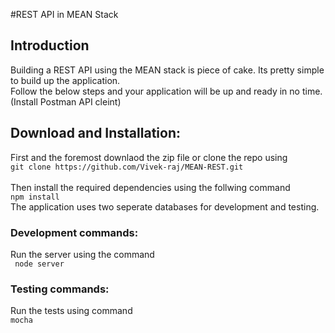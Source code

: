 #REST API in MEAN Stack
<h2>Introduction</h2>
<p>Building a REST API using the MEAN stack is piece of cake. Its pretty simple to build up the application.
<br/>Follow the below steps and your application will be up and ready in no time.
</br>(Install Postman API cleint)</p>
<h2>Download and Installation:</h2>
 First and the foremost downlaod the zip file or clone the repo using </br> <code>git clone https://github.com/Vivek-raj/MEAN-REST.git</code><br/>
<br/>Then install the required dependencies using the follwing command<br/>
<code>npm install</code><br/>
The application uses two seperate databases for development and testing.
<br/>
<h3>Development commands:</h3>
Run the server using the command<br/>
   <code> node server </code>
<h3>Testing commands:</h3>
  Run the tests using command<br/>
    <code>mocha</code>
    
